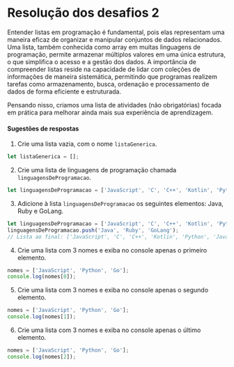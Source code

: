 # Resolução dos desafios 2

Entender listas em programação é fundamental, pois elas representam uma maneira eficaz de organizar e manipular conjuntos de dados relacionados. Uma lista, também conhecida como array em muitas linguagens de programação, permite armazenar múltiplos valores em uma única estrutura, o que simplifica o acesso e a gestão dos dados. A importância de compreender listas reside na capacidade de lidar com coleções de informações de maneira sistemática, permitindo que programas realizem tarefas como armazenamento, busca, ordenação e processamento de dados de forma eficiente e estruturada.

Pensando nisso, criamos uma lista de atividades (não obrigatórias) focada em prática para melhorar ainda mais sua experiência de aprendizagem.
[]()

#### Sugestões de respostas

1) Crie uma lista vazia, com o nome `listaGenerica`.
```js
let listaGenerica = [];
```

2) Crie uma lista de linguagens de programação chamada `linguagensDeProgramacao`.

```js
let linguagensDeProgramacao = ['JavaScript', 'C', 'C++', 'Kotlin', 'Python'];
```

3) Adicione à lista `linguagensDeProgramacao` os seguintes elementos: Java, Ruby e GoLang.

```js
let linguagensDeProgramacao = ['JavaScript', 'C', 'C++', 'Kotlin', 'Python'];
linguagensDeProgramacao.push('Java', 'Ruby', 'GoLang');
// Lista ao final: ['JavaScript', 'C', 'C++', 'Kotlin', 'Python', 'Java', 'Ruby', 'GoLang']
```

4) Crie uma lista com 3 nomes e exiba no console apenas o primeiro elemento.

```js
nomes = ['JavaScript', 'Python', 'Go'];
console.log(nomes[0]);
```

5) Crie uma lista com 3 nomes e exiba no console apenas o segundo elemento.

```js
nomes = ['JavaScript', 'Python', 'Go'];
console.log(nomes[1]);
```

6) Crie uma lista com 3 nomes e exiba no console apenas o último elemento.

```js
nomes = ['JavaScript', 'Python', 'Go'];
console.log(nomes[2]);
```